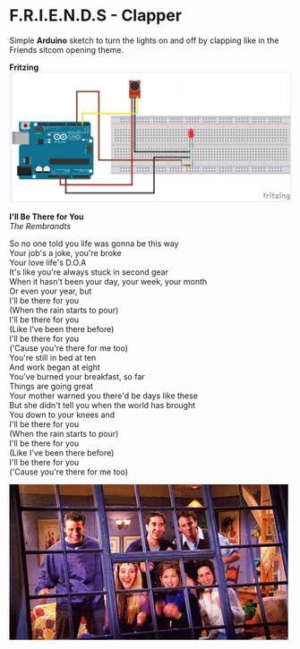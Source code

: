 
# F.R.I.E.N.D.S - Clapper
Simple **Arduino** sketch to turn the lights on and off by clapping like in the Friends sitcom opening theme.



**Fritzing**  
![](sound-detection-fritzing.jpg)  

**I'll Be There for You**  
*The Rembrandts*  

So no one told you life was gonna be this way  
Your job's a joke, you're broke  
Your love life's D.O.A  
It's like you're always stuck in second gear  
When it hasn't been your day, your week, your month  
Or even your year, but  
I'll be there for you  
(When the rain starts to pour)  
I'll be there for you  
(Like I've been there before)  
I'll be there for you  
('Cause you're there for me too)  
You're still in bed at ten  
And work began at eight  
You've burned your breakfast, so far   
Things are going great  
Your mother warned you there'd be days like these  
But she didn't tell you when the world has brought  
You down to your knees and  
I'll be there for you  
(When the rain starts to pour)  
I'll be there for you  
(Like I've been there before)  
I'll be there for you  
('Cause you're there for me too)  

![](friends.gif)
